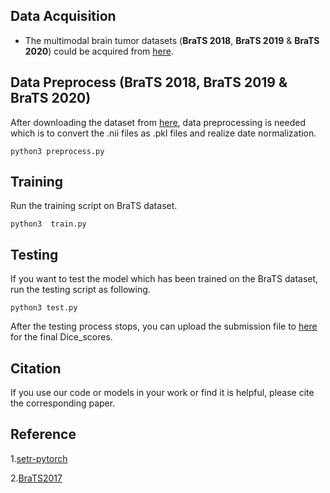 ## Data Acquisition
- The multimodal brain tumor datasets (**BraTS 2018**, **BraTS 2019** & **BraTS 2020**) could be acquired from [here](https://ipp.cbica.upenn.edu/).

## Data Preprocess (BraTS 2018, BraTS 2019 & BraTS 2020)
After downloading the dataset from [here](https://ipp.cbica.upenn.edu/), data preprocessing is needed which is to convert the .nii files as .pkl files and realize date normalization.

`python3 preprocess.py`

## Training
Run the training script on BraTS dataset.

`python3  train.py`

## Testing 
If  you want to test the model which has been trained on the BraTS dataset, run the testing script as following.

`python3 test.py`

After the testing process stops, you can upload the submission file to [here](https://ipp.cbica.upenn.edu/) for the final Dice_scores.

## Citation
If you use our code or models in your work or find it is helpful, please cite the corresponding paper.


## Reference
1.[setr-pytorch](https://github.com/gupta-abhay/setr-pytorch)

2.[BraTS2017](https://github.com/MIC-DKFZ/BraTS2017)



